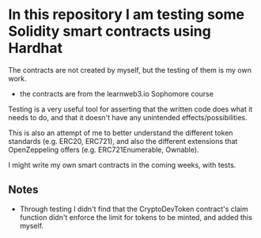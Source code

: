 # In this repository I am testing some Solidity smart contracts using Hardhat
The contracts are not created by myself, but the testing of them is my own work.
- the contracts are from the learnweb3.io Sophomore course

Testing is a very useful tool for asserting that the written code does what it needs to do, and that it doesn't have any unintended effects/possibilities.

This is also an attempt of me to better understand the different token standards (e.g. ERC20, ERC721), and also the different extensions that OpenZeppeling offers (e.g. ERC721Enumerable, Ownable).

I might write my own smart contracts in the coming weeks, with tests.

## Notes
- Through testing I didn't find that the CryptoDevToken contract's claim function didn't enforce the limit for tokens to be minted, and added this myself.